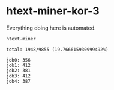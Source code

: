 # htext-miner-kor-3

Everything doing here is automated.

```
htext-miner

total: 1948/9855 (19.766615930999492%)

job0: 356
job1: 412
job2: 381
job3: 412
job4: 387
```